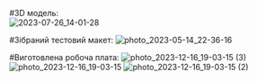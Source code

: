 #3D модель:   
![2023-07-26_14-01-28](https://github.com/Vitech-UA/Stereo-6Band-equalizer/assets/74230330/9cdcff7e-773c-47b7-b4d5-819fc031c1b8)

#Зібраний тестовий макет:
![photo_2023-05-14_22-36-16](https://github.com/Vitech-UA/Stereo-6Band-equalizer/assets/74230330/bf9cb68a-a67b-484f-bb2f-905222bbf9b2)

#Виготовлена робоча плата:
![photo_2023-12-16_19-03-15 (3)](https://github.com/Vitech-UA/Stereo-6Band-equalizer/assets/74230330/60595c48-6269-4e28-b131-b6b010e09a1c)
![photo_2023-12-16_19-03-15](https://github.com/Vitech-UA/Stereo-6Band-equalizer/assets/74230330/3ee32f94-0c25-4ff3-8c28-47d0f1197d10)
![photo_2023-12-16_19-03-15 (2)](https://github.com/Vitech-UA/Stereo-6Band-equalizer/assets/74230330/86b3d05f-d401-43fb-be44-353644f2e396)

